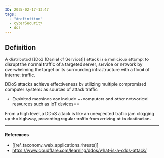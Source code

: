 ```yaml
---
ID: 2025-02-17-13:47
tags:
  - "#definition"
  - cyberSecurity
  - dos
---
```

## Definition

A distributed [[DoS (Denial of Service)]] attack is a malicious attempt to disrupt the normal traffic of a targeted server, service or network by overwhelming the target or its surrounding infrastructure with a flood of Internet traffic.

DDoS attacks achieve effectiveness by utilizing multiple compromised computer systems as sources of attack traffic
- Exploited machines can include ==computers and other networked resources such as IoT devices==

From a high level, a DDoS attack is like an unexpected traffic jam clogging up the highway, preventing regular traffic from arriving at its destination.

---
#### References
- [[ref_taxonomy_web_applications_threats]]
- https://www.cloudflare.com/learning/ddos/what-is-a-ddos-attack/